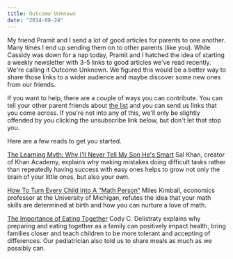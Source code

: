 ```yaml
---
title: Outcome Unknown
date: "2014-08-24"
---
```

My friend Pramit and I send a lot of good articles for parents to one another. Many times I end up sending them on to other parents (like you). While Cassidy was down for a nap today, Pramit and I hatched the idea of starting a weekly newsletter with 3-5 links to good articles we've read recently. We're calling it Outcome Unknown. We figured this would be a better way to share those links to a wider audience and maybe discover some new ones from our friends.  

If you want to help, there are a couple of ways you can contribute. You can tell your other parent friends about [the list](https://tinyletter.com/outcomeunknown) and you can send us links that you come across. If you're not into any of this, we'll only be slightly offended by you clicking the unsubscribe link below, but don't let that stop you.

Here are a few reads to get you started.  

[The Learning Myth: Why I'll Never Tell My Son He's Smart](http://www.huffingtonpost.com/salman-khan/the-learning-myth-why-ill_b_5691681.html?1408465176)
Sal Khan, creator of Khan Academy, explains why making mistakes doing difficult tasks rather than repeatedly having success with easy ones helps to grow not only the brain of your little ones, but also your own.

[How To Turn Every Child Into A “Math Person”](http://qz.com/245054/how-to-turn-every-child-into-a-math-person/)
Miles Kimball, economics professor at the University of Michigan, refutes the idea that your math skills are determined at birth and how you can nurture a love of math.  

[The Importance of Eating Together](http://www.theatlantic.com/health/archive/2014/07/the-importance-of-eating-together/374256/?single_page=true)
Cody C. Delistraty explains why preparing and eating together as a family can positively impact health, bring families closer and teach children to be more tolerant and accepting of differences. Our pediatrician also told us to share meals as much as we possibly can.
